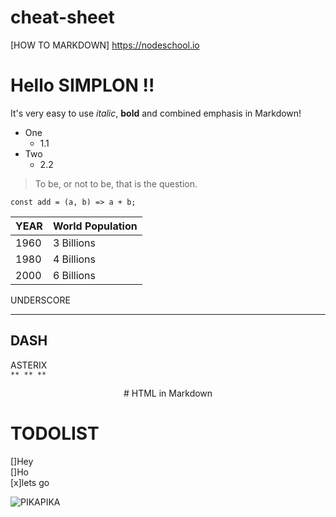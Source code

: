 # cheat-sheet

[HOW TO MARKDOWN] https://nodeschool.io

# Hello SIMPLON !!
It's very easy to use *italic*, **bold** and combined emphasis in Markdown!

- One
    - 1.1
- Two
    - 2.2

> To be, or not to be, that is the question.

```const add = (a, b) => a + b;```

| YEAR | World Population |
|------|------------------|
| 1960 |    3 Billions    |
| 1980 |    4 Billions    |
| 2000 |    6 Billions    |


 UNDERSCORE
 __________

 DASH
 ----------

 ASTERIX  
 `** ** **`

<div align="center">
# HTML in Markdown
</div>

# TODOLIST
[]Hey  
[]Ho  
[x]lets go

![PIKAPIKA](https://www.pokepedia.fr/images/7/76/Pikachu-DEPS.png)
